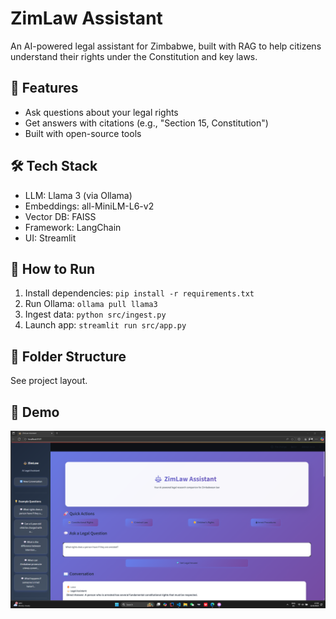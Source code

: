 # ZimLaw Assistant

An AI-powered legal assistant for Zimbabwe, built with RAG to help citizens understand their rights under the Constitution and key laws.

## 🎯 Features
- Ask questions about your legal rights
- Get answers with citations (e.g., "Section 15, Constitution")
- Built with open-source tools

## 🛠️ Tech Stack
- LLM: Llama 3 (via Ollama)
- Embeddings: all-MiniLM-L6-v2
- Vector DB: FAISS
- Framework: LangChain
- UI: Streamlit

## 🚀 How to Run
1. Install dependencies: `pip install -r requirements.txt`
2. Run Ollama: `ollama pull llama3`
3. Ingest data: `python src/ingest.py`
4. Launch app: `streamlit run src/app.py`

## 📂 Folder Structure
See project layout.

## 📸 Demo
![Screenshot](screenshots/demo.png)
